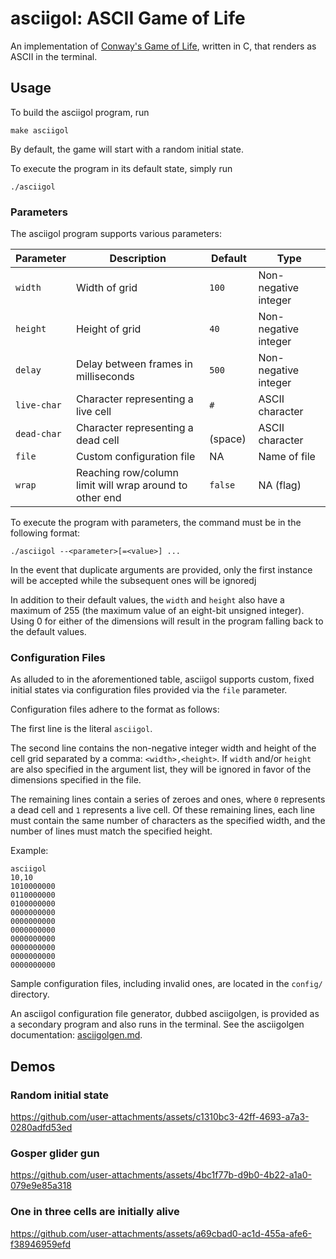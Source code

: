 # asciigol: ASCII Game of Life

An implementation of [Conway's Game of Life](https://en.wikipedia.org/wiki/Conway's_Game_of_Life), written in C, that renders as ASCII in the terminal.

## Usage

To build the asciigol program, run
```
make asciigol
```

By default, the game will start with a random initial state.

To execute the program in its default state, simply run
```
./asciigol
```

### Parameters

The asciigol program supports various parameters:

| Parameter   | Description                                             | Default     | Type                 |
|-------------|---------------------------------------------------------|-------------|----------------------|
| `width`     | Width of grid                                           | `100`       | Non-negative integer |
| `height`    | Height of grid                                          | `40`        | Non-negative integer |
| `delay`     | Delay between frames in milliseconds                    | `500`       | Non-negative integer |
| `live-char` | Character representing a live cell                      | `#`         | ASCII character      |
| `dead-char` | Character representing a dead cell                      | ` ` (space) | ASCII character      |
| `file`      | Custom configuration file                               | NA          | Name of file         |
| `wrap`      | Reaching row/column limit will wrap around to other end | `false`     | NA (flag)            |

To execute the program with parameters, the command must be in the following format:
```
./asciigol --<parameter>[=<value>] ...
```

In the event that duplicate arguments are provided, only the first instance will be accepted while the subsequent ones will be ignoredj

In addition to their default values, the `width` and `height` also have a maximum of 255 (the maximum value of an eight-bit unsigned integer). Using 0 for either of the dimensions will result in the program falling back to the default values.

### Configuration Files

As alluded to in the aforementioned table, asciigol supports custom, fixed initial states via configuration files provided via the `file` parameter.

Configuration files adhere to the format as follows:

The first line is the literal `asciigol`.

The second line contains the non-negative integer width and height of the cell grid separated by a comma: `<width>,<height>`. If `width` and/or `height` are also specified in the argument list, they will be ignored in favor of the dimensions specified in the file.

The remaining lines contain a series of zeroes and ones, where `0` represents a dead cell and `1` represents a live cell. Of these remaining lines, each line must contain the same number of characters as the specified width, and the number of lines must match the specified height.

Example:
```
asciigol
10,10
1010000000
0110000000
0100000000
0000000000
0000000000
0000000000
0000000000
0000000000
0000000000
0000000000
```

Sample configuration files, including invalid ones, are located in the `config/` directory.

An asciigol configuration file generator, dubbed asciigolgen, is provided as a secondary program and also runs in the terminal. See the asciigolgen documentation: [asciigolgen.md](./asciigolgen.md).

## Demos

### Random initial state

https://github.com/user-attachments/assets/c1310bc3-42ff-4693-a7a3-0280adfd53ed

### Gosper glider gun

https://github.com/user-attachments/assets/4bc1f77b-d9b0-4b22-a1a0-079e9e85a318

### One in three cells are initially alive

https://github.com/user-attachments/assets/a69cbad0-ac1d-455a-afe6-f38946959efd

